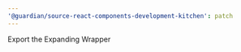 ```yaml
---
'@guardian/source-react-components-development-kitchen': patch
---
```


Export the Expanding Wrapper
